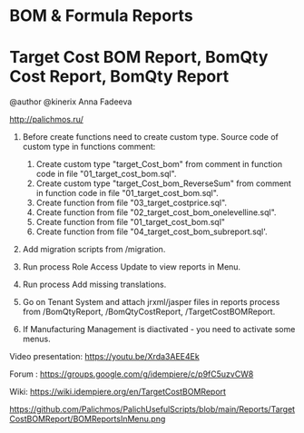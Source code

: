 # BOM & Formula Reports
# Target Cost BOM Report, BomQty Cost Report, BomQty Report

@author @kinerix Anna Fadeeva

http://palichmos.ru/

1) Before create functions need to create custom type. Source code of custom type in functions comment:
    1) Create custom type "target_Cost_bom" from comment in function code in file "01_target_cost_bom.sql".
    2) Create custom type "target_Cost_bom_ReverseSum" from comment in function code in file "01_target_cost_bom.sql".
    3) Create function from file "03_target_costprice.sql".
    4) Create function from file "02_target_cost_bom_onelevelline.sql".
    5) Create function from file "01_target_cost_bom.sql"
    6) Create function from file "04_target_cost_bom_subreport.sql'.

2) Add migration scripts from /migration.
3) Run process Role Access Update to view reports in Menu.
4) Run process Add missing translations.
5) Go on Tenant System and attach jrxml/jasper files in reports process from /BomQtyReport, /BomQtyCostReport, /TargetCostBOMReport.
6) If Manufacturing Management is diactivated - you need to activate some menus.

Video presentation: https://youtu.be/Xrda3AEE4Ek

Forum : https://groups.google.com/g/idempiere/c/p9fC5uzvCW8

Wiki: https://wiki.idempiere.org/en/TargetCostBOMReport

https://github.com/Palichmos/PalichUsefulScripts/blob/main/Reports/TargetCostBOMReport/BOMReportsInMenu.png
